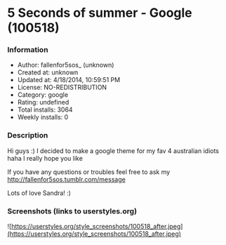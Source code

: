 # 5 Seconds of summer - Google (100518)

### Information
- Author: fallenfor5sos_ (unknown)
- Created at: unknown
- Updated at: 4/18/2014, 10:59:51 PM
- License: NO-REDISTRIBUTION
- Category: google
- Rating: undefined
- Total installs: 3064
- Weekly installs: 0


### Description
Hi guys :) I decided to make a google theme for my fav 4 australian idiots haha 
I really hope you like 

If you have any questions or troubles feel free to ask my http://fallenfor5sos.tumblr.com/message 

Lots of love Sandra! :)


### Screenshots (links to userstyles.org)
![https://userstyles.org/style_screenshots/100518_after.jpeg](https://userstyles.org/style_screenshots/100518_after.jpeg)


